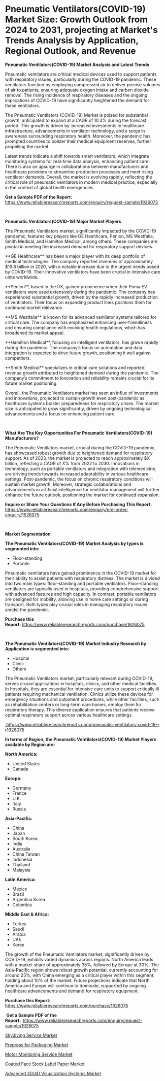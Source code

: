 <p><h1>Pneumatic Ventilators(COVID-19) Market Size: Growth Outlook from 2024 to 2031, projecting at Market's Trends Analysis by Application, Regional Outlook, and Revenue</h1></p><p><strong>Pneumatic Ventilators(COVID-19) Market Analysis and Latest Trends</strong></p>
<p><p>Pneumatic ventilators are critical medical devices used to support patients with respiratory issues, particularly during the COVID-19 pandemic. These ventilators function by employing compressed air to deliver precise volumes of air to patients, ensuring adequate oxygen intake and carbon dioxide removal. The rising incidence of respiratory diseases and the ongoing implications of COVID-19 have significantly heightened the demand for these ventilators.</p><p>The Pneumatic Ventilators (COVID-19) Market is poised for substantial growth, anticipated to expand at a CAGR of 10.3% during the forecast period. This growth is driven by increased investments in healthcare infrastructure, advancements in ventilator technology, and a surge in awareness surrounding respiratory health. Moreover, the pandemic has prompted countries to bolster their medical equipment reserves, further propelling the market.</p><p>Latest trends indicate a shift towards smart ventilators, which integrate monitoring systems for real-time data analysis, enhancing patient care. There is also an upsurge in collaborations between manufacturers and healthcare providers to streamline production processes and meet rising ventilator demands. Overall, the market is evolving rapidly, reflecting the critical role of pneumatic ventilators in modern medical practice, especially in the context of global health emergencies.</p></p>
<p><strong>Get a Sample PDF of the Report:&nbsp;</strong> <a href="https://www.reliableresearchreports.com/enquiry/request-sample/1926075?utm_campaign=1563&utm_medium=2&utm_source=Github&utm_content=ia&utm_term=25102024&utm_id=pneumatic-ventilatorscovid-19">https://www.reliableresearchreports.com/enquiry/request-sample/1926075</a></p>
<p>&nbsp;</p>
<p><strong>Pneumatic Ventilators(COVID-19) Major Market Players</strong></p>
<p><p>The Pneumatic Ventilators market, significantly impacted by the COVID-19 pandemic, features key players like GE Healthcare, Penlon, MS Westfalia, Smith Medical, and Hamilton Medical, among others. These companies are pivotal in meeting the increased demand for respiratory support devices.</p><p>**GE Healthcare** has been a major player with its deep portfolio of medical technologies. The company reported revenues of approximately $19.8 billion in 2020, with a notable increase due to the urgent needs posed by COVID-19. Their innovative ventilators have been crucial in intensive care units worldwide.</p><p>**Penlon**, based in the UK, gained prominence when their Prima EV ventilators were used extensively during the pandemic. The company has experienced substantial growth, driven by the rapidly increased production of ventilators. Their focus on expanding product lines positions them for continued market relevance.</p><p>**MS Westfalia** is known for its advanced ventilator systems tailored for critical care. The company has emphasized enhancing user-friendliness and ensuring compliance with evolving health regulations, which has broadened its market appeal.</p><p>**Hamilton Medical**, focusing on intelligent ventilators, has grown rapidly during the pandemic. The company’s focus on automation and data integration is expected to drive future growth, positioning it well against competitors.</p><p>**Smith Medical** specializes in critical care solutions and reported revenue growth attributed to heightened demand during the pandemic. The company’s commitment to innovation and reliability remains crucial for its future market positioning.</p><p>Overall, the Pneumatic Ventilators market has seen an influx of investments and innovations, projected to sustain growth even post-pandemic as healthcare systems bolster preparedness for respiratory crises. The market size is anticipated to grow significantly, driven by ongoing technological advancements and a focus on enhancing patient care.</p></p>
<p>&nbsp;</p>
<p><strong>What Are The Key Opportunities For Pneumatic Ventilators(COVID-19) Manufacturers?</strong></p>
<p><p>The Pneumatic Ventilators market, crucial during the COVID-19 pandemic, has showcased robust growth due to heightened demand for respiratory support. As of 2023, the market is projected to reach approximately $X billion, reflecting a CAGR of X% from 2022 to 2030. Innovations in technology, such as portable ventilators and integration with telemedicine, are driving trends towards increased adaptability in various healthcare settings. Post-pandemic, the focus on chronic respiratory conditions will sustain market growth. Moreover, strategic collaborations and advancements in artificial intelligence for ventilator management will further enhance the future outlook, positioning the market for continued expansion.</p></p>
<p><strong>Inquire or Share Your Questions If Any Before Purchasing This Report:</strong> <a href="https://www.reliableresearchreports.com/enquiry/pre-order-enquiry/1926075?utm_campaign=1563&utm_medium=2&utm_source=Github&utm_content=ia&utm_term=25102024&utm_id=pneumatic-ventilatorscovid-19">https://www.reliableresearchreports.com/enquiry/pre-order-enquiry/1926075</a></p>
<p>&nbsp;</p>
<p><strong>Market Segmentation</strong></p>
<p><strong>The Pneumatic Ventilators(COVID-19) Market Analysis by types is segmented into:</strong></p>
<p><ul><li>Floor-standing</li><li>Portable</li></ul></p>
<p><p>Pneumatic ventilators have gained prominence in the COVID-19 market for their ability to assist patients with respiratory distress. The market is divided into two main types: floor-standing and portable ventilators. Floor-standing ventilators are typically used in hospitals, providing comprehensive support with advanced features and high capacity. In contrast, portable ventilators are designed for mobility, allowing use in home care settings or during transport. Both types play crucial roles in managing respiratory issues amidst the pandemic.</p></p>
<p><strong>Purchase this Report:&nbsp;</strong><a href="https://www.reliableresearchreports.com/purchase/1926075?utm_campaign=1563&utm_medium=2&utm_source=Github&utm_content=ia&utm_term=25102024&utm_id=pneumatic-ventilatorscovid-19">https://www.reliableresearchreports.com/purchase/1926075</a></p>
<p>&nbsp;</p>
<p><strong>The Pneumatic Ventilators(COVID-19) Market Industry Research by Application is segmented into:</strong></p>
<p><ul><li>Hospital</li><li>Clinic</li><li>Others</li></ul></p>
<p><p>The Pneumatic Ventilators market, particularly relevant during COVID-19, serves crucial applications in hospitals, clinics, and other medical facilities. In hospitals, they are essential for intensive care units to support critically ill patients requiring mechanical ventilation. Clinics utilize these devices for emergency situations and outpatient procedures, while other facilities, such as rehabilitation centers or long-term care homes, employ them for respiratory therapy. This diverse application ensures that patients receive optimal respiratory support across various healthcare settings.</p></p>
<p><a href="https://www.reliableresearchreports.com/pneumatic-ventilators-covid-19--r1926075?utm_campaign=1563&utm_medium=2&utm_source=Github&utm_content=ia&utm_term=25102024&utm_id=pneumatic-ventilatorscovid-19">&nbsp;https://www.reliableresearchreports.com/pneumatic-ventilators-covid-19--r1926075</a></p>
<p><strong>In terms of Region, the Pneumatic Ventilators(COVID-19) Market Players available by Region are:</strong></p>
<p>
    <p> <strong> North America: </strong>
        <ul>
            <li>United States</li>
            <li>Canada</li>
        </ul>
        </p> 
    <p> <strong> Europe: </strong>
        <ul>
            <li>Germany</li>
            <li>France</li>
            <li>U.K.</li>
            <li>Italy</li>
            <li>Russia</li>
        </ul>
        </p> 
    <p> <strong> Asia-Pacific: </strong>
        <ul>
            <li>China</li>
            <li>Japan</li>
            <li>South Korea</li>
            <li>India</li>
            <li>Australia</li>
            <li>China Taiwan</li>
            <li>Indonesia</li>
            <li>Thailand</li>
            <li>Malaysia</li>
        </ul>
        </p> 
    <p> <strong> Latin America: </strong>
        <ul>
            <li>Mexico</li>
            <li>Brazil</li>
            <li>Argentina Korea</li>
            <li>Colombia</li>
        </ul>
        </p> 
    <p> <strong> Middle East & Africa: </strong>
        <ul>
            <li>Turkey</li>
            <li>Saudi</li>
            <li>Arabia</li>
            <li>UAE</li>
            <li>Korea</li>
        </ul>
    </p>
    </p>
<p><p>The growth of the Pneumatic Ventilators market, significantly driven by COVID-19, exhibits varied dynamics across regions. North America leads with a market share of approximately 35%, followed by Europe at 30%. The Asia-Pacific region shows robust growth potential, currently accounting for around 25%, with China emerging as a critical player within this segment, holding about 10% of the market. Future projections indicate that North America and Europe will continue to dominate, supported by ongoing healthcare advancements and demand for respiratory equipment.</p></p>
<p><strong>Purchase this Report: </strong><a href="https://www.reliableresearchreports.com/purchase/1926075?utm_campaign=1563&utm_medium=2&utm_source=Github&utm_content=ia&utm_term=25102024&utm_id=pneumatic-ventilatorscovid-19">https://www.reliableresearchreports.com/purchase/1926075</a></p>
<p>&nbsp;<strong>Get a Sample PDF of the Report:&nbsp;&nbsp;</strong><a href="https://www.reliableresearchreports.com/enquiry/request-sample/1926075?utm_campaign=1563&utm_medium=2&utm_source=Github&utm_content=ia&utm_term=25102024&utm_id=pneumatic-ventilatorscovid-19">https://www.reliableresearchreports.com/enquiry/request-sample/1926075</a></p>
<p><strong></strong></p>
<p><p><a href="https://www.linkedin.com/pulse/skydiving-service-market-size-share-analysis-growth-trends-giiof?utm_campaign=1563&utm_medium=2&utm_source=Github&utm_content=ia&utm_term=25102024&utm_id=pneumatic-ventilatorscovid-19">Skydiving Service Market</a></p><p><a href="https://www.linkedin.com/pulse/regional-adaptations-global-prepress-packaging-market-trends-vvzof?utm_campaign=1563&utm_medium=2&utm_source=Github&utm_content=ia&utm_term=25102024&utm_id=pneumatic-ventilatorscovid-19">Prepress for Packaging Market</a></p><p><a href="https://www.linkedin.com/pulse/global-motor-monitoring-service-market-opportunities-forecast-l133e?utm_campaign=1563&utm_medium=2&utm_source=Github&utm_content=ia&utm_term=25102024&utm_id=pneumatic-ventilatorscovid-19">Motor Monitoring Service Market</a></p><p><a href="https://www.linkedin.com/pulse/future-ready-strategic-insights-global-coated-face-stock-m02ze?utm_campaign=1563&utm_medium=2&utm_source=Github&utm_content=ia&utm_term=25102024&utm_id=pneumatic-ventilatorscovid-19">Coated Face Stock Label Paper Market</a></p><p><a href="https://github.com/petbigbeepjn/Market-Research-Report-List-1/blob/main/advanced-3d4d-visualization-systems-market.md?utm_campaign=1563&utm_medium=2&utm_source=Github&utm_content=ia&utm_term=25102024&utm_id=pneumatic-ventilatorscovid-19">Advanced 3D/4D Visualization Systems Market</a></p></p>